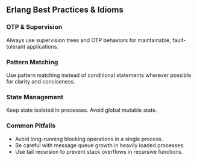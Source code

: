## Erlang Best Practices & Idioms

### OTP & Supervision

Always use supervision trees and OTP behaviors for maintainable, fault-tolerant applications.

### Pattern Matching

Use pattern matching instead of conditional statements wherever possible for clarity and conciseness.

### State Management

Keep state isolated in processes. Avoid global mutable state.

### Common Pitfalls

* Avoid long-running blocking operations in a single process.
* Be careful with message queue growth in heavily loaded processes.
* Use tail recursion to prevent stack overflows in recursive functions.
